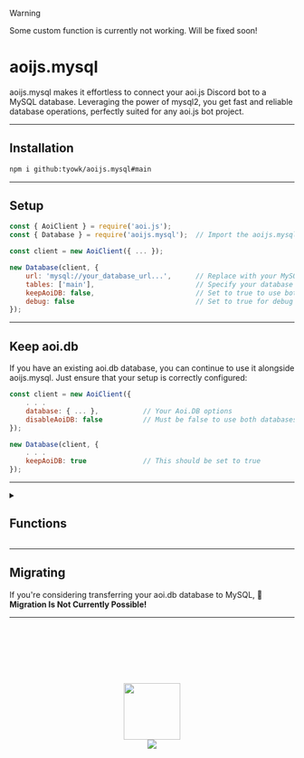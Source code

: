 > [!warning]
> Some custom function is currently not working. Will be fixed soon!

# aoijs.mysql

aoijs.mysql makes it effortless to connect your aoi.js Discord bot to a MySQL database. Leveraging the power of mysql2, you get fast and reliable database operations, perfectly suited for any aoi.js bot project.</p>

---

## Installation

```bash
npm i github:tyowk/aoijs.mysql#main
```

---

## Setup

```javascript
const { AoiClient } = require('aoi.js');
const { Database } = require('aoijs.mysql');  // Import the aoijs.mysql package

const client = new AoiClient({ ... });

new Database(client, {
    url: 'mysql://your_database_url...',      // Replace with your MySQL server URI
    tables: ['main'],                         // Specify your database tables                              # default is main
    keepAoiDB: false,                         // Set to true to use both aoi.db and MySQL                  # default is false
    debug: false                              // Set to true for debug information during development      # default is false
});
```

---

## Keep aoi.db

If you have an existing aoi.db database, you can continue to use it alongside aoijs.mysql. Just ensure that your setup is correctly configured:

```javascript
const client = new AoiClient({
    . . .
    database: { ... },           // Your Aoi.DB options
    disableAoiDB: false          // Must be false to use both databases
});

new Database(client, {
    . . .
    keepAoiDB: true              // This should be set to true
});
```

---

<details>
<summary>
  
## Functions
</summary>

These 36 custom functions works like a normal existing functions *( only the name and inside the functions are different )* 

And these functions can only work if you set `keepAoiDB` to true<br><br>
```
$mysqlAdvanceCooldown
$mysqlChannelCooldown
$mysqlCloseTicket
$mysqlCooldown
$mysqlCreateTemporaryVar
$mysqlDatabasePing
$mysqlDeleteVar
$mysqlGetChannelVar
$mysqlGetCooldownTime
$mysqlGetGlobalUserVar
$mysqlGetGuildVar
$mysqlGetLeaderboardInfo
$mysqlGetMessageVar
$mysqlGetTimeout
$mysqlGetUserVar
$mysqlGetVar
$mysqlGlobalCooldown
$mysqlGlobalUserLeaderBoard
$mysqlGuildCooldown
$mysqlGuildLeaderBoard
$mysqlIsTicket
$mysqlIsVariableExist
$mysqlNewTicket
$mysqlRawLeaderboard
$mysqlResetGlobalUserVar
$mysqlResetGuildVar
$mysqlResetUserVar
$mysqlSetChannelVar
$mysqlSetGlobalUserVar
$mysqlSetGuildVar
$mysqlSetMessageVar
$mysqlSetUserVar
$mysqlSetVar
$mysqlStopTimeout
$mysqlTimeoutList
$mysqlUserLeaderBoard
```
</details>

---

## Migrating

If you're considering transferring your aoi.db database to MySQL, **🚫 Migration Is Not Currently Possible!**

---

<div align="center">
<br>
<br>
<br>
<br>
<br>
<br>
<img src="https://aoi.js.org/_astro/icon_new.C4KTn9Lv_Z232q1W.webp" width="100">
<br>
<a href="https://aoi.js.org/invite">
<img src="https://img.shields.io/discord/773352845738115102?logo=discord&logoColor=white&color=3182b0&style=for-the-badge">
</a>
</div>
